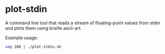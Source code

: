 # plot-stdin

A command line tool that reads a stream of floating-point values from stdin and plots them using braille ascii-art.

Example usage:

```sh
seq 100 | ./plot-stdin.sh
```

```

